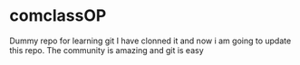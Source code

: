 # comclassOP

Dummy repo for learning git
I have clonned it and now i am going to update 
this repo. 
The community is amazing and git is easy 
